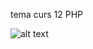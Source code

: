 tema curs 12 PHP

![alt text](https://github.com/aciukru/tema12/blob/master/media/Tema12.png?raw=true)